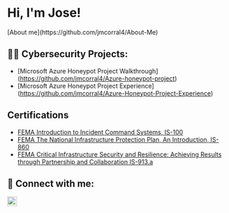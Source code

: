 <h1>Hi, I'm Jose!</h1> 
[About me](https://github.com/jmcorral4/About-Me)

<h2>👨‍💻 Cybersecurity Projects:</h2>

- [Microsoft Azure Honeypot Project Walkthrough] (https://github.com/jmcorral4/Azure-honeypot-project)
- [Microsoft Azure Honeypot Project Experience] (https://github.com/jmcorral4/Azure-Honeypot-Project-Experience)


<h2> Certifications</h2>

- [FEMA Introduction to Incident Command Systems, IS-100](https://imgur.com/a/BYJgape)
- [FEMA The National Infrastructure Protection Plan, An Introduction, IS-860](https://imgur.com/a/fwwL6tt)
- [FEMA Critical Infrastructure Security and Resilience: Achieving Results through Partnership and Collaboration IS-913.a](https://imgur.com/a/fRYdBCb)

<h2> 🤳 Connect with me:</h2>

[<img align="left" alt="JoseCorral | LinkedIn" width="22px" src="https://cdn.jsdelivr.net/npm/simple-icons@v3/icons/linkedin.svg" />][linkedin]



[linkedin]: https://linkedin.com/in/jose-corral-863763208/

